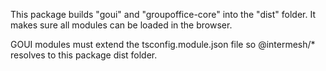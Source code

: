 This package builds "goui" and "groupoffice-core" into the "dist" folder.
It makes sure all modules can be loaded in the browser.

GOUI modules must extend the tsconfig.module.json file so @intermesh/* resolves to this package dist folder.
